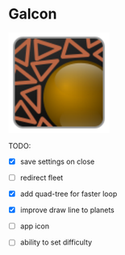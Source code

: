 # Galcon
<img src="public/icon.svg" width=200 height=200>

TODO:
- [x] save settings on close
- [ ] redirect fleet
- [x] add quad-tree for faster loop
- [x] improve draw line to planets
- [ ] app icon
- [ ] ability to set difficulty

